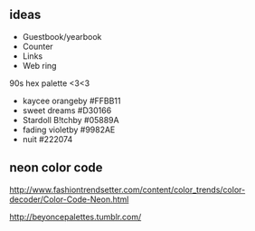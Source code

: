 ## ideas

+ Guestbook/yearbook
+ Counter 
+ Links
+ Web ring


90s hex palette <3<3
+ kaycee orangeby #FFBB11
+ sweet dreams #D30166
+ Stardoll B!tchby #05889A
+ fading violetby #9982AE
+ nuit #222074

## neon color code
http://www.fashiontrendsetter.com/content/color_trends/color-decoder/Color-Code-Neon.html

http://beyoncepalettes.tumblr.com/


